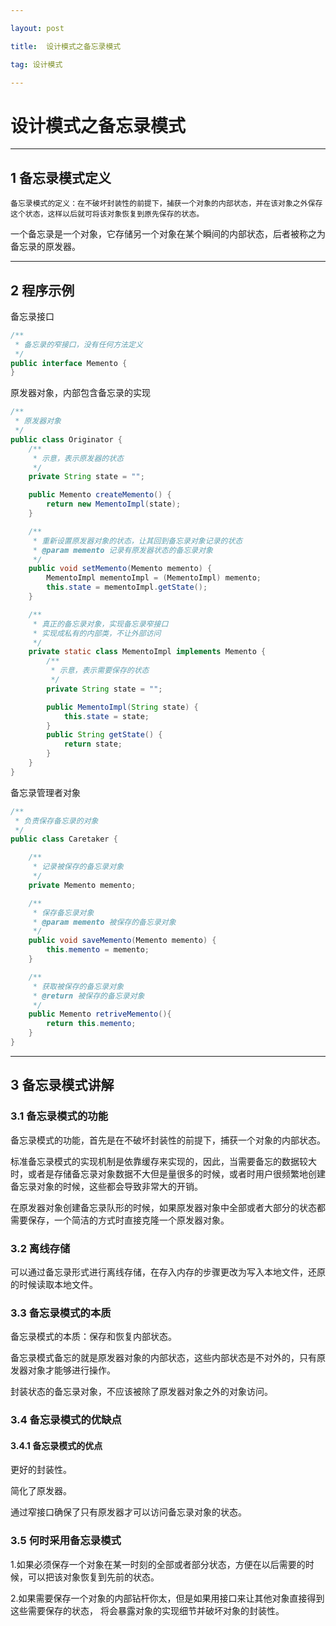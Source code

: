 ```yaml
---

layout: post

title:  设计模式之备忘录模式

tag: 设计模式

---
```


# 设计模式之备忘录模式

---

## 1 备忘录模式定义

```
备忘录模式的定义：在不破坏封装性的前提下，捕获一个对象的内部状态，并在该对象之外保存这个状态，这样以后就可将该对象恢复到原先保存的状态。
```

一个备忘录是一个对象，它存储另一个对象在某个瞬间的内部状态，后者被称之为备忘录的原发器。

---

## 2 程序示例

备忘录接口

```java
/**
 * 备忘录的窄接口，没有任何方法定义
 */
public interface Memento {
}
```

原发器对象，内部包含备忘录的实现

```java
/**
 * 原发器对象
 */
public class Originator {
    /**
     * 示意，表示原发器的状态
     */
    private String state = "";

    public Memento createMemento() {
        return new MementoImpl(state);
    }

    /**
     * 重新设置原发器对象的状态，让其回到备忘录对象记录的状态
     * @param memento 记录有原发器状态的备忘录对象
     */
    public void setMemento(Memento memento) {
        MementoImpl mementoImpl = (MementoImpl) memento;
        this.state = mementoImpl.getState();
    }

    /**
     * 真正的备忘录对象，实现备忘录窄接口
     * 实现成私有的内部类，不让外部访问
     */
    private static class MementoImpl implements Memento {
        /**
         * 示意，表示需要保存的状态
         */
        private String state = "";

        public MementoImpl(String state) {
            this.state = state;
        }
        public String getState() {
            return state;
        }
    }
}
```

备忘录管理者对象

```java
/**
 * 负责保存备忘录的对象
 */
public class Caretaker {

    /**
     * 记录被保存的备忘录对象
     */
    private Memento memento;

    /**
     * 保存备忘录对象
     * @param memento 被保存的备忘录对象
     */
    public void saveMemento(Memento memento) {
        this.memento = memento;
    }

    /**
     * 获取被保存的备忘录对象
     * @return 被保存的备忘录对象
     */
    public Memento retriveMemento(){
        return this.memento;
    }
}
```

---

## 3 备忘录模式讲解

### 3.1 备忘录模式的功能

备忘录模式的功能，首先是在不破坏封装性的前提下，捕获一个对象的内部状态。

标准备忘录模式的实现机制是依靠缓存来实现的，因此，当需要备忘的数据较大时，或者是存储备忘录对象数据不大但是量很多的时候，或者时用户很频繁地创建备忘录对象的时候，这些都会导致非常大的开销。

在原发器对象创建备忘录队形的时候，如果原发器对象中全部或者大部分的状态都需要保存，一个简洁的方式时直接克隆一个原发器对象。

### 3.2 离线存储

可以通过备忘录形式进行离线存储，在存入内存的步骤更改为写入本地文件，还原的时候读取本地文件。

### 3.3 备忘录模式的本质

备忘录模式的本质：保存和恢复内部状态。

备忘录模式备忘的就是原发器对象的内部状态，这些内部状态是不对外的，只有原发器对象才能够进行操作。

封装状态的备忘录对象，不应该被除了原发器对象之外的对象访问。

### 3.4 备忘录模式的优缺点

#### 3.4.1 备忘录模式的优点

更好的封装性。

简化了原发器。

通过窄接口确保了只有原发器才可以访问备忘录对象的状态。

### 3.5 何时采用备忘录模式

1.如果必须保存一个对象在某一时刻的全部或者部分状态，方便在以后需要的时候，可以把该对象恢复到先前的状态。

2.如果需要保存一个对象的内部钻杆你太，但是如果用接口来让其他对象直接得到这些需要保存的状态， 将会暴露对象的实现细节并破坏对象的封装性。